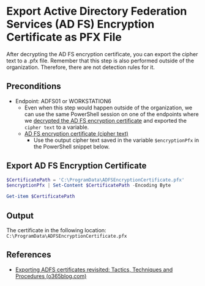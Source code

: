 # Export Active Directory Federation Services (AD FS) Encryption Certificate as PFX File

After decrypting the AD FS encryption certificate, you can export the cipher text to a .pfx file. Remember that this step is also performed outside of the organization. Therefore, there are not detection rules for it.

## Preconditions
* Endpoint: ADFS01 or WORKSTATION6
    * Even when this step would happen outside of the organization, we can use the same PowerShell session on one of the endpoints where we [decrypted the AD FS encryption certificate](decryptADFSEncryptionCertificate.md) and exported the `cipher text` to a variable.
    * [AD FS encryption certificate (cipher text)](decryptADFSEncryptionCertificate.md)
        * Use the output cipher text saved in the variable `$encryptionPfx` in the PowerShell snippet below.

## Export AD FS Encryption Certificate

```PowerShell
$CertificatePath = 'C:\ProgramData\ADFSEncryptionCertificate.pfx'
$encryptionPfx | Set-Content $CertificatePath -Encoding Byte

Get-item $CertificatePath
```

## Output

The certificate in the following location: `C:\ProgramData\ADFSEncryptionCertificate.pfx`

## References
* [Exporting ADFS certificates revisited: Tactics, Techniques and Procedures (o365blog.com)](https://o365blog.com/post/adfs/)